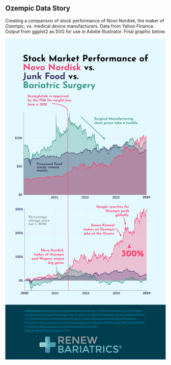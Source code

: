 ## Ozempic Data Story
Creating a comparison of stock performance of Novo Nordisk, the maker of Ozempic, vs. medical device manufacturers.
Data from Yahoo Finance. Output from ggplot2 as SVG for use in Adobe Illustrator. 
Final graphic below.

![Data story of Ozempics effect on the Stock Market](charts/Bariatric_final.png)
